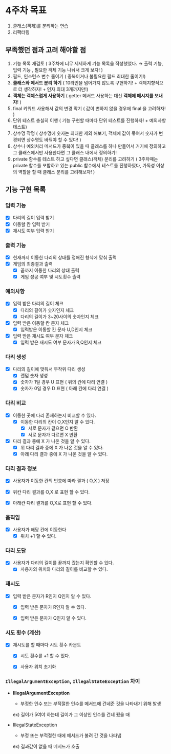 # 4주차 목표
1. 클래스(객체)를 분리하는 연습
2. 리팩터링

## 부족했던 점과 고려 해야할 점

1.  기능 목록 재검토 ( 3주차에 너무 세세하게 기능 목록을 작성했었다.  →  출력 기능, 입력 기능 , 필요한 객체 기능 나눠서 크게 보자! )
2. 필드, 인스턴스 변수 줄이기 ( 중복이거나 불필요한 필드 최대한 줄이기!)
3. **클래스와 메서드 분리 하기** ( 10라인을 넘어가지 않도록 구현하기! + 객체지향적으로 더 생각하자! + 인자 최대 3개까지만!)
4. **객체는 객체스럽게 사용하기** ( getter 메서드 사용하는 대신 **객체에 메시지를 보내자**! )
5. final 키워드 사용해서 값의 변경 막기 ( 값이 변하지 않을 경우에 final 을 고려하자! )
6. 단위 테스트 충실히 이행 ( 기능 구현할 때마다 단위 테스트를 진행하자! + 예외사항 테스트)
7. 상수명 작명 ( 상수명에 숫자는 최대한 제외 해보기, 객체에 값이 묶여서 숫자가 변경되면 상수명도 바꿔야 할 수 있다! )
8. 상수나 예외처리 메서드가 중복이 있을 때 클래스를 하나 만들어서 거기에 정의하고 그 클래스에서만 사용한다면 그 클래스 내에서 정의하기!
9. private 함수를 테스트 하고 싶다면 클래스(객체) 분리를 고려하기 ( 3주차때는 private 함수를 포함하고 있는 public 함수에서 테스트를 진행하였다, 가독성 이상의 역할을 할 때 클래스 분리를 고려해보자! )


## 기능 구현 목록

### 입력 기능

- [x]  다리의 길이 입력 받기
- [x]  이동할 칸 입력 받기
- [x]  재시도 여부 입력 받기

### 출력 기능

- [x]  현재까지 이동한 다리의 상태를 정해진 형식에 맞춰 출력
- [x]  게임의 최종결과 출력
   - [x]  끝까지 이동한 다리의 상태 출력
   - [x]  게임 성공 여부 및 시도횟수 출력

### 예외사항

- [x]  입력 받은 다리의 길이 체크
   - [x]  다리의 길이가 숫자인지 체크
   - [x]  다리의 길이가 3~20사이의 숫자인지 체크
- [x]  입력 받은 이동할 칸 문자 체크
   - [x]  입력받은 이동할 칸 문자 U,D인지 체크
- [x]  입력 받은 재시도 여부 문자 체크
   - [x]  입력 받은 재시도 여부 문자가 R,Q인지 체크

### 다리 생성

- [x]  다리의 길이에 맞춰서 무작위 다리 생성
   - [x]  랜덤 숫자 생성
   - [x]  숫자가 1일 경우 U 표현 ( 위의 칸에 다리 연결 )
   - [x]  숫자가 0일 경우 D 표현 ( 아래 칸에 다리 연결 )

### 다리 비교

- [x]  이동한 곳에 다리 존재하는지 비교할 수 있다.
   - [x]  이동한 다리의 칸이 O,X인지 알 수 있다.
      - [x]  서로 문자가 같으면 O 반환
      - [x]  서로 문자가 다르면 X 반환
- [x] 다리 결과 중에 X 가 나온 것을 알 수 있다.
    - [x] 위 다리 결과 중에 X 가 나온 것을 알 수 있다.
    - [x] 아래 다리 결과 중에 X 가 나온 것을 알 수 있다.

### 다리 결과 정보

- [x]  사용자가 이동한 칸의 번호에 따라 결과 ( O,X ) 저장
  - [x] 위칸 다리 결과를 O,X 로 표현 할 수 있다.
  - [x] 아래칸 다리 결과를 O,X로 표현 할 수 있다.


### 움직임
- [x] 사용자가 해당 칸에 이동한다
  - [x] 위치 +1 할 수 있다.

### 다리 도달
- [x] 사용자가 다리의 길이를 끝까지 갔는지 확인할 수 있다.
  - [x] 사용자의 위치와 다리의 길이를 비교할 수 있다.

### 재시도

- [x]  입력 받은 문자가 R인지 Q인지 알 수 있다.
   - [x]  입력 받은 문자가 R인지 알 수 있다.
   - [x]  입력 받은 문자가 Q인지 알 수 있다.


### 시도 횟수 (계산)

- [x]  재시도를 할 때마다 시도 횟수 카운트
   - [x]  시도 횟수를 +1 할 수 있다.
   - [x]  사용자 위치 초기화 






### `IllegalArgumentException`, `IllegalStateException` 차이
   - **IllegalArgumentException**
      - 부정한 인수 또는 부적절한 인수를 메서드에 건네준 것을 나타내기 위해 발생

     ex) 길이가 5여야 하는데 길이가 그 이상인 인수를 건네 줬을 때

   - IllegalStateException
      - 부정 또는 부적절한 때에 메서드가 불려 간 것을 나타냄

     ex) 결과값이 없을 때 메서드가 호출